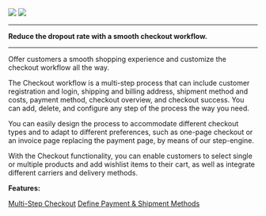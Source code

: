 <div class='feature-text'>
    <div class='feature-images'>
    <img class="light-mode" src="https://spryker.s3.eu-central-1.amazonaws.com/docs/Document+360/Capabilities+icons/light/Checkout.svg"/>
    <img class="dark-mode" src="https://spryker.s3.eu-central-1.amazonaws.com/docs/Document+360/Capabilities+icons/dark/Checkout.svg"/>
    </div>
    <div class="feature-text-wrap">

***
**Reduce the dropout rate with a smooth checkout workflow.**
*** 
        
Offer customers a smooth shopping experience and customize the checkout workflow all the way.

The Checkout workflow is a multi-step process that can include customer registration and login, shipping and billing address, shipment method and costs, payment method, checkout overview, and checkout success. You can add, delete, and configure any step of the process the way you need.

You can easily design the process to accommodate different checkout types and to adapt to different preferences, such as one-page checkout or an invoice page replacing the payment page, by means of our step-engine.
        
 With the Checkout functionality, you can enable customers to select single or multiple products and add wishlist items to their cart, as well as integrate different carriers and delivery methods.
 </div>
</div>


**Features:**
<div>
<a class="feature-link" href="https://documentation.spryker.com/v4/docs/multi-step-checkout">Multi-Step Checkout</a>  
<a class="feature-link" href="https://documentation.spryker.com/v4/docs/define-payment-shipment-methods">Define Payment & Shipment Methods</a>
</div>
    